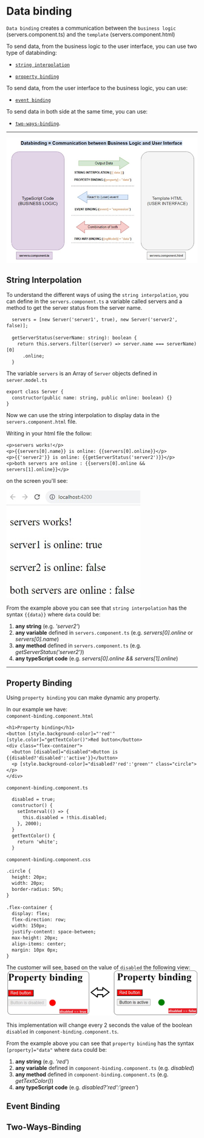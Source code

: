 # Data binding

`Data binding` creates a communication between the `business logic` (servers.component.ts) and the `template` (servers.component.html)

To send data, from the business logic to the user interface, you can use two type of databinding:

- [`string interpolation`](#string-interpolation)

- [`property binding`](#property-binding)

To send data, from the user interface to the business logic, you can use:

- [`event binding`](#event-binding)

To send data in both side at the same time, you can use:

- [`two-ways-binding`](#two-ways-binding).

---

![databinding](../assets/databinding.jpg "databinding")

## String Interpolation

To understand the different ways of using the `string interpolation`, you can define in the `servers.component.ts` a variable called servers and a method to get the server status from the server name.

```
  servers = [new Server('server1', true), new Server('server2', false)];

  getServerStatus(serverName: string): boolean {
    return this.servers.filter((server) => server.name === serverName)[0]
      .online;
  }
```

The variable `servers` is an Array of `Server` objects defined in `server.model.ts`

```
export class Server {
  constructor(public name: string, public online: boolean) {}
}
```

Now we can use the string interpolation to display data in the `servers.component.html` file.

Writing in your html file the follow:

```
<p>servers works!</p>
<p>{{servers[0].name}} is online: {{servers[0].online}}</p>
<p>{{'server2'}} is online: {{getServerStatus('server2')}}</p>
<p>both servers are online : {{servers[0].online && servers[1].online}}</p>
```

on the screen you'll see:

![string interpolation](../assets/string-interpolation.jpg "string interpolation")

From the example above you can see that `string interpolation` has the syntax `{{data}}` where `data` could be:

1. **any string** (e.g. _'server2'_)
2. **any variable** defined in `servers.component.ts` (e.g. _servers[0].online_ or _servers[0].name_)
3. **any method** defined in `servers.component.ts` (e.g. _getServerStatus('server2')_)
4. **any typeScript code** (e.g. _servers[0].online && servers[1].online_)

---

## Property Binding

Using `property binding` you can make dynamic any property.

In our example we have: \
`component-binding.component.html`

```
<h1>Property binding</h1>
<button [style.background-color]="'red'" [style.color]="getTextColor()">Red button</button>
<div class="flex-container">
  <button [disabled]="disabled">Button is {{disabled?'disabled':'active'}}</button>
  <p [style.background-color]="disabled?'red':'green'" class="circle"></p>
</div>
```

`component-binding.component.ts`

```
  disabled = true;
  constructor() {
    setInterval(() => {
      this.disabled = !this.disabled;
    }, 2000);
  }
  getTextColor() {
    return 'white';
  }
```

`component-binding.component.css`

```
.circle {
  height: 20px;
  width: 20px;
  border-radius: 50%;
}

.flex-container {
  display: flex;
  flex-direction: row;
  width: 150px;
  justify-content: space-between;
  max-height: 20px;
  align-items: center;
  margin: 10px 0px;
}
```

The customer will see, based on the value of `disabled` the following view:
![property binding](../assets/property-binding.jpg "property binding")

This implementation will change every 2 seconds the value of the boolean `disabled` in `component-binding.component.ts`.

From the example above you can see that `property binding` has the syntax `[property]="data"` where `data` could be:

1. **any string** (e.g. _'red'_)
2. **any variable** defined in `component-binding.component.ts` (e.g. _disabled_)
3. **any method** defined in `component-binding.component.ts` (e.g. _getTextColor()_)
4. **any typeScript code** (e.g. _disabled?'red':'green'_)

## Event Binding

## Two-Ways-Binding

